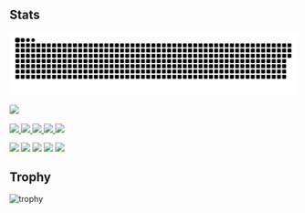 ## Stats
![](https://raw.githubusercontent.com/takagi2943/takagi2943/output/github-contribution-grid-snake.svg)

![](https://komarev.com/ghpvc/?username=your-github-username&color=red&style=flat-for-the-badge)
<p align="left">
  <a href="https://github.com/takagi2943">
    <img height="20" src="https://komarev.com/ghpvc/?username=takagi2943" />
  </a>
  <a href="https://github.com/takagi2943">
    <img height="20" src="https://img.shields.io/github/followers/takagi2943?label=follow&logo=github&style=flat" />
  </a>
  <a href="http://qiita.com/takagi2943">
    <img height="20" src="https://qiita-badge.apiapi.app/s/takagi2943/posts.svg" />
  </a>
  <a href="http://qiita.com/takagi2943">
    <img height="20" src="https://qiita-badge.apiapi.app/s/takagi2943/contributions.svg" />
  </a>
  <a href="https://zenn.dev/takagi2943">
    <img height="20" src="https://badgen.org/img/zenn/takagi2943/articles?style=plastic" />
  </a>
</p>

![](http://github-profile-summary-cards.vercel.app/api/cards/profile-details?username=takagi2943&theme=gruvbox)
![](http://github-profile-summary-cards.vercel.app/api/cards/repos-per-language?username=takagi2943&theme=gruvbox)
![](http://github-profile-summary-cards.vercel.app/api/cards/most-commit-language?username=takagi2943&theme=gruvbox)
![](http://github-profile-summary-cards.vercel.app/api/cards/stats?username=takagi2943&theme=gruvbox)
![](http://github-profile-summary-cards.vercel.app/api/cards/productive-time?username=takagi2943&theme=gruvbox&utcOffset=9)

## Trophy
![trophy](https://github-profile-trophy.vercel.app/?username=Keichan15&theme=gruvbox)


<!--
**takagi2943/takagi2943** is a ✨ _special_ ✨ repository because its `README.md` (this file) appears on your GitHub profile.

Here are some ideas to get you started:

- 🔭 I’m currently working on ...
- 🌱 I’m currently learning ...
- 👯 I’m looking to collaborate on ...
- 🤔 I’m looking for help with ...
- 💬 Ask me about ...
- 📫 How to reach me: ...
- 😄 Pronouns: ...
- ⚡ Fun fact: ...
-->
